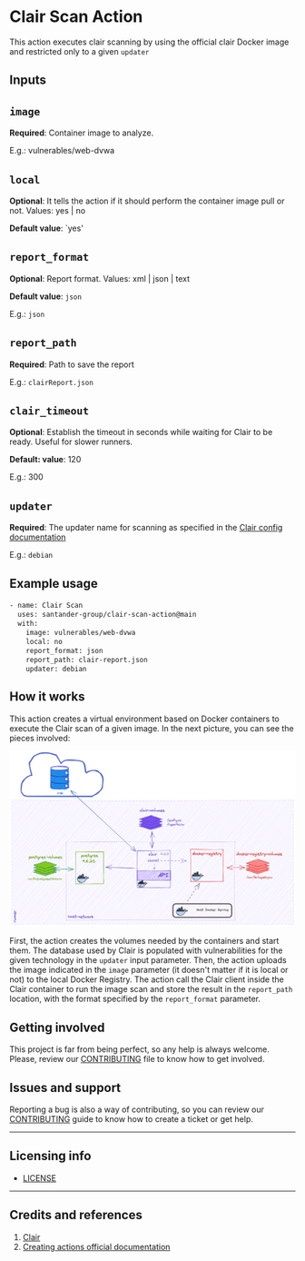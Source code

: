 # Clair Scan Action

This action executes clair scanning by using the official clair Docker image and
restricted only to a given `updater`

## Inputs

## `image`

**Required**: Container image to analyze.

E.g.: vulnerables/web-dvwa

## `local`

**Optional**: It tells the action if it should perform the container image pull
or not. Values: yes | no

**Default value**: `yes'

## `report_format`

**Optional**: Report format. Values: xml | json | text

**Default value**: `json`

E.g.: `json`

## `report_path`

**Required**: Path to save the report

E.g.: `clairReport.json`

## `clair_timeout`

**Optional**: Establish the timeout in seconds while waiting for Clair to be
ready. Useful for slower runners.

**Default: value**: 120

E.g.: 300

## `updater`

**Required**: The updater name for scanning as specified in the
[Clair config documentation](https://github.com/quay/clair/blob/main/Documentation/reference/config.md#updaterssets)

E.g.: `debian`

## Example usage

    - name: Clair Scan
      uses: santander-group/clair-scan-action@main
      with:
        image: vulnerables/web-dvwa
        local: no
        report_format: json
        report_path: clair-report.json
        updater: debian

## How it works

This action creates a virtual environment based on Docker containers to execute
the Clair scan of a given image. In the next picture, you can see the pieces
involved:

![architecture](./images/clair-arch-4.2.0.png)

First, the action creates the volumes needed by the containers and start them.
The database used by Clair is populated with vulnerabilities for the given
technology in the `updater` input parameter. Then, the action uploads the image
indicated in the `image` parameter (it doesn't matter if it is local or not) to
the local Docker Registry. The action call the Clair client inside the Clair
container to run the image scan and store the result in the `report_path`
location, with the format specified by the `report_format` parameter.

## Getting involved

This project is far from being perfect, so any help is always welcome. Please,
review our [CONTRIBUTING](CONTRIBUTING.md) file to know how to get involved.

## Issues and support

Reporting a bug is also a way of contributing, so you can review our
[CONTRIBUTING](CONTRIBUTING.md) guide to know how to create a ticket or get
help.

---

## Licensing info

* [LICENSE](LICENSE)

---

## Credits and references

1. [Clair](https://github.com/quay/clair)
2. [Creating actions official documentation](https://docs.github.com/en/actions/creating-actions)
